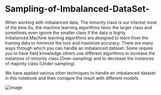 # Sampling-of-Imbalanced-DataSet-

When working with imbalanced data, The minority class is our interest most of the time.So, the machine learning algorithms favor the larger class and sometimes even ignore the smaller class if the data is highly imbalanced.Machine learning algorithms are designed to learn from the training data to minimize the loss and maximize accuracy.
There are many ways through which you can handle an imbalanced dataset. Some require you to have field knowledge others use different algorithms to increase the instances of minority class (Over-sampling) and to decrease the instances of majority class (Under-sampling).

We have applied various other techniques to handle an imbalanced dataset in this notebook and then comapre the result with different models.




![image](https://user-images.githubusercontent.com/82312885/219967508-f4359a6e-6c79-42ee-bf36-16065caabea4.png)
